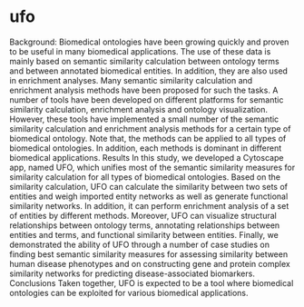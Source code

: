 # ufo
Background: Biomedical ontologies have been growing quickly and proven to be useful in many biomedical applications. The use of these data is mainly based on semantic similarity calculation between ontology terms and between annotated biomedical entities. In addition, they are also used in enrichment analyses. Many semantic similarity calculation and enrichment analysis methods have been proposed for such the tasks. A number of tools have been developed on different platforms for semantic similarity calculation, enrichment analysis and ontology visualization. However, these tools have implemented a small number of the semantic similarity calculation and enrichment analysis methods for a certain type of biomedical ontology. Note that, the methods can be applied to all types of biomedical ontologies. In addition, each methods is dominant in different biomedical applications. Results In this study, we developed a Cytoscape app, named UFO, which unifies most of the semantic similarity measures for similarity calculation for all types of biomedical ontologies. Based on the similarity calculation, UFO can calculate the similarity between two sets of entities and weigh imported entity networks as well as generate functional similarity networks. In addition, it can perform enrichment analysis of a set of entities by different methods. Moreover, UFO can visualize structural relationships between ontology terms, annotating relationships between entities and terms, and functional similarity between entities. Finally, we demonstrated the ability of UFO through a number of case studies on finding best semantic similarity measures for assessing similarity between human disease phenotypes and on constructing gene and protein complex similarity networks for predicting disease-associated biomarkers. Conclusions Taken together, UFO is expected to be a tool where biomedical ontologies can be exploited for various biomedical applications.
